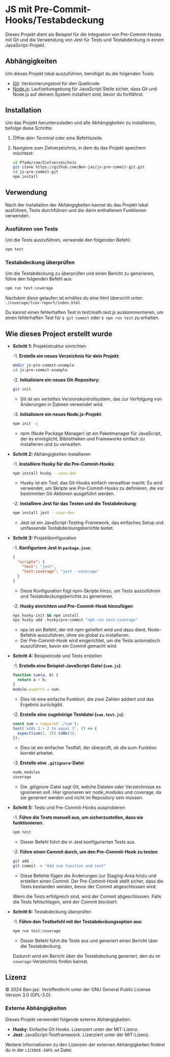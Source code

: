 # JS mit Pre-Commit-Hooks/Testabdeckung

Dieses Projekt dient als Beispiel für die Integration von Pre-Commit-Hooks mit Git und die Verwendung von Jest für Tests und Testabdeckung in einem JavaScript-Projekt.

## Abhängigkeiten

Um dieses Projekt lokal auszuführen, benötigst du die folgenden Tools:

- [Git](https://git-scm.com/): Versionierungstool für den Quellcode
- [Node.js](https://nodejs.org/): Laufzeitumgebung für JavaScript
Stelle sicher, dass Git und Node.js auf deinem System installiert sind, bevor du fortfährst.

## Installation
Um das Projekt herunterzuladen und alle Abhängigkeiten zu installieren, befolge diese Schritte:

1. Öffne dein Terminal oder eine Befehlszeile.

2. Navigiere zum Zielverzeichnis, in dem du das Projekt speichern möchtest:
   ```bash
   cd Pfade/zum/Zielverzeichnis
   git clone https://github.com/Ben-jaz/js-pre-commit-git.git
   cd js-pre-commit-git
   npm install
   ```

## Verwendung
Nach der Installation der Abhängigkeiten kannst du das Projekt lokal ausführen, Tests durchführen und die darin enthaltenen Funktionen verwenden.

### Ausführen von Tests
Um die Tests auszuführen, verwende den folgenden Befehl:

```bash
npm test
```
### Testabdeckung überprüfen
Um die Testabdeckung zu überprüfen und einen Bericht zu generieren, führe den folgenden Befehl aus:

```bash
npm run test:coverage
```

Nachdem diese gelaufen ist erhältes du eine html übersicht unter: `./coverage/lcov-report/index.html`

Du kannst einen fehlerhaften Test in test/math.test.js auskommentieren, um einen fehlerhaften Test für `$ git commit` oder `$ npm run test` zu erhalten.

## Wie dieses Project erstellt wurde
-  **Schritt 1:** Projektstruktur einrichten

   -1. **Erstelle ein neues Verzeichnis für dein Projekt**:
   ```bash
   mkdir js-pre-commit-example
   cd js-pre-commit-example
   ```

   -2. **Initialisiere ein neues Git-Repository**:
   ```bash
   git init
   ```
   - Git ist ein verteiltes Versionskontrollsystem, das zur Verfolgung von Änderungen in Dateien verwendet wird.

   -3. **Initialisiere ein neues Node.js-Projekt**:
   ```bash
   npm init -y
   ```
   - npm (Node Package Manager) ist ein Paketmanager für JavaScript, der es ermöglicht, Bibliotheken und Frameworks einfach zu installieren und zu verwalten.

- **Schritt 2:** Abhängigkeiten installieren

   -1. **Installiere Husky für die Pre-Commit-Hooks**:
   ```bash
   npm install husky --save-dev
   ```
   - Husky ist ein Tool, das Git-Hooks einfach verwaltbar macht. Es wird verwendet, um Skripte wie Pre-Commit-Hooks zu definieren, die vor bestimmten Git-Aktionen ausgeführt werden.

   -2. **Installiere Jest für das Testen und die Testabdeckung**:
   ```bash
   npm install jest --save-dev
   ```
   - Jest ist ein JavaScript-Testing-Framework, das einfaches Setup und umfassende Testabdeckungsberichte bietet.

- **Schritt 3:** Projektkonfiguration

   -1. **Konfiguriere Jest in `package.json`**:
   ```json
   {
     "scripts": {
       "test": "jest",
       "test:coverage": "jest --coverage"
     }
   }
   ```
   - Diese Konfiguration fügt npm-Skripte hinzu, um Tests auszuführen und Testabdeckungsberichte zu generieren.

   -2. **Husky einrichten und Pre-Commit-Hook hinzufügen**:
   ```bash
   npx husky-init && npm install
   npx husky add .husky/pre-commit "npm run test:coverage"
   ```
   - npx ist ein Befehl, der mit npm geliefert wird und dazu dient, Node-Befehle auszuführen, ohne sie global zu installieren.
   - Der Pre-Commit-Hook wird eingerichtet, um die Tests automatisch auszuführen, bevor ein Commit gemacht wird.

- **Schritt 4:** Beispielcode und Tests erstellen

   -1. **Erstelle eine Beispiel-JavaScript-Datei (`sum.js`)**:
   ```js
   function sum(a, b) {
     return a + b;
   }
   module.exports = sum;
   ```

   - Dies ist eine einfache Funktion, die zwei Zahlen addiert und das Ergebnis zurückgibt.

   -2. **Erstelle eine zugehörige Testdatei (`sum.test.js`)**:
   ```js
   const sum = require('./sum');
   test('adds 1 + 2 to equal 3', () => {
     expect(sum(1, 2)).toBe(3);
   });
   ```

   - Dies ist ein einfacher Testfall, der überprüft, ob die sum-Funktion korrekt arbeitet.

   -3. **Erstelle eine `.gitignore`-Datei**:
   ```txt
   node_modules
   coverage
   ```
   - Die .gitignore-Datei sagt Git, welche Dateien oder Verzeichnisse es ignorieren soll. Hier ignorieren wir node_modules und coverage, da sie generiert werden und nicht im Repository sein müssen.

- **Schritt 5:** Tests und Pre-Commit-Hooks ausprobieren

   -1. **Führe die Tests manuell aus, um sicherzustellen, dass sie funktionieren**:
   ```bash
   npm test
   ```
   - Dieser Befehl führt die in Jest konfigurierten Tests aus.

   -2. **Führe einen Commit durch, um den Pre-Commit-Hook zu testen**:
   ```bash
   git add .
   git commit -m "Add sum function and test"
   ```
   - Diese Befehle fügen die Änderungen zur Staging-Area hinzu und erstellen einen Commit. Der Pre-Commit-Hook stellt sicher, dass die Tests bestanden werden, bevor der Commit abgeschlossen wird.

   Wenn die Tests erfolgreich sind, wird der Commit abgeschlossen. Falls die Tests fehlschlagen, wird der Commit blockiert.

- **Schritt 6:** Testabdeckung überprüfen

   -1. **Führe den Testbefehl mit der Testabdeckungsoption aus**:
   ```bash
   npm run test:coverage
   ```
   - Dieser Befehl führt die Tests aus und generiert einen Bericht über die Testabdeckung.

   Dadurch wird ein Bericht über die Testabdeckung generiert, den du im `coverage`-Verzeichnis finden kannst.

## Lizenz
© 2024 Ben-jaz. Veröffentlicht unter der GNU General Public License Version 3.0 (GPL-3.0). 

### Externe Abhängigkeiten
Dieses Projekt verwendet folgende externe Abhängigkeiten:

- **Husky**: Einfache Git Hooks. Lizenziert unter der MIT-Lizenz.
- **Jest**: JavaScript-Testframework. Lizenziert unter der MIT-Lizenz.

Weitere Informationen zu den Lizenzen der externen Abhängigkeiten findest du in der `LICENSE-INFO.md` Datei.
